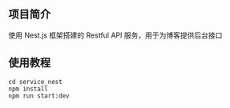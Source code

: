 ## 项目简介

使用 Nest.js 框架搭建的 Restful API 服务，用于为博客提供后台接口

## 使用教程

```shell
cd service_nest
npm install
npm run start:dev
```

